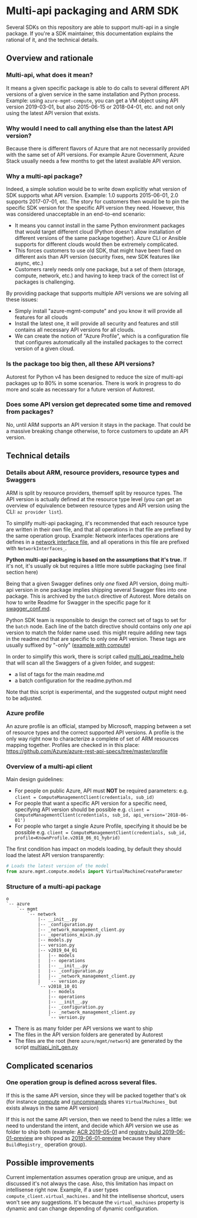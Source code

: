 # Multi-api packaging and ARM SDK

Several SDKs on this repository are able to support multi-api in a single package. If you're a SDK maintainer, this documentation explains the rational of it, and the technical details.

## Overview and rationale

### Multi-api, what does it mean?

It means a given specific package is able to do calls to several different API versions of a given service in the same installation and Python process. Example: using `azure-mgmt-compute`, you can get a VM object using API version 2019-03-01, but also 2015-06-15 or 2018-04-01, etc. and not only using the latest API version that exists.

### Why would I need to call anything else than the latest API version?

Because there is different flavors of Azure that are not necessarily provided with the same set of API versions. For example Azure Government, Azure Stack usually needs a few months to get the latest available API version.

### Why a multi-api package?

Indeed, a simple solution would be to write down explicitly what version of SDK supports what API version. Example: 1.0 supports 2015-06-01, 2.0 supports 2017-07-01, etc. The story for customers then would be to pin the specific SDK version for the specific API version they need. However, this was considered unacceptable in an end-to-end scenario:
- It means you cannot install in the same Python environment packages that would target different cloud (Python doesn't allow installation of different versions of the same package together). Azure CLI or Ansible supports for different clouds would then be extremely complicated.
- This forces customers to use old SDK, that might have been fixed on different axis than API version (security fixes, new SDK features like async, etc.)
- Customers rarely needs only one package, but a set of them (storage, compute, network, etc.) and having to keep track of the correct list of packages is challenging.

By providing package that supports multiple API versions we are solving all these issues:
- Simply install "azure-mgmt-compute" and you know it will provide all features for all clouds
- Install the latest one, it will provide all security and features and still contains all necessary API versions for all clouds.
- We can create the notion of "Azure Profile", which is a configuration file that configures automatically all the installed packages to the correct version of a given cloud.

### Is the package too big then, all these API versions?

Autorest for Python v4 has been designed to reduce the size of multi-api packages up to 80% in some scenarios. There is work in progress to do more and scale as necessary for a future version of Autorest.

### Does some API version get deprecated some time and removed from packages?

No, until ARM supports an API version it stays in the package. That could be a massive breaking change otherwise, to force customers to update an API version.

## Technical details

### Details about ARM, resource providers, resource types and Swaggers

ARM is split by resource providers, themself split by resource types. The API version is actually defined at the resource type level (you can get an overview of equivalence between resource types and API version using the CLI: `az provider list`).

To simplify multi-api packaging, it's recommended that each resource type are written in their own file, and that all operations in that file are prefixed by the same operation group.
Example:
Network interfaces operations are defines in a [network interface file](https://github.com/Azure/azure-rest-api-specs/blob/2a65faa9ddbf9970708ba507eeb8071a2d310b57/specification/network/resource-manager/Microsoft.Network/stable/2019-04-01/networkInterface.json), and all operations in this file are prefixed with `NetworkInterfaces_`.

**Python multi-api packaging is based on the assumptions that it's true.** If it's not, it's usually ok but requires a little more subtle packaging (see final section here)

Being that a given Swagger defines only *one* fixed API version, doing multi-api version in one package implies shipping several Swagger files into one package. This is archived by the `batch` directive of Autorest. More details on how to write Readme for Swagger in the specific page for it [swagger_conf.md](https://github.com/Azure/azure-sdk-for-python/blob/main/doc/dev/mgmt/swagger_conf.md).

Python SDK team is responsible to design the correct set of tags to set for the `batch` node. Each line of the batch directive should contains only *one* api version to match the folder name used. this might require adding new tags in the readme.md that are specific to only one API version. These tags are usually suffixed by "-only" ([example with compute](https://github.com/Azure/azure-rest-api-specs/tree/master/specification/compute/resource-manager#tag-package-2019-03-01-only))

 In order to simplify this work, there is script called [multi_api_readme_help](https://github.com/Azure/azure-sdk-for-python/blob/main/scripts/multi_api_readme_help.py) that will scan all the Swaggers of a given folder, and suggest:
- a list of tags for the main readme.md
- a batch configuration for the readme.python.md

Note that this script is experimental, and the suggested output might need to be adjusted.

### Azure profile

An azure profile is an official, stamped by Microsoft, mapping between a set of resource types and the correct supported API versions. A profile is the only way right now to characterize a complete of set of ARM resources mapping together. Profiles are checked in in this place: https://github.com/Azure/azure-rest-api-specs/tree/master/profile

### Overview of a multi-api client

Main design guidelines:
- For people on public Azure, API must **NOT** be required parameters:
  e.g. `client = ComputeManagementClient(credentials, sub_id)`
- For people that want a specific API version for a specific need, specifying API version should be possible
  e.g. `client = ComputeManagementClient(credentials, sub_id, api_version='2018-06-01')`
- For people who target a single Azure Profile, specifying it should be be possible
  e.g. `client = ComputeManagementClient(credentials, sub_id, profile=KnownProfile.v2018_06_01_hybrid)`

The first condition has impact on models loading, by default they should load the latest API version transparently:
```python
# Loads the latest version of the model
from azure.mgmt.compute.models import VirtualMachineCreateParameter
```

### Structure of a multi-api package

```
o
`-- azure
    `-- mgmt
        `-- network
            |-- __init__.py
            |-- _configuration.py
            |-- _network_management_client.py
            |-- _operations_mixin.py
            |-- models.py
            |-- version.py
            |-- v2019_04_01
            |   |-- models
            |   |-- operations
            |   |-- __init__.py
            |   |-- _configuration.py
            |   |-- _network_management_client.py
            |   `-- version.py
            `-- v2018_10_01
                |-- models
                |-- operations
                |-- __init__.py
                |-- _configuration.py
                |-- _network_management_client.py
                `-- version.py
```

- There is as many folder per API versions we want to ship
- The files in the API version folders are generated by Autorest
- The files are the root (here `azure/mgmt/network`) are generated by the script [multiapi_init_gen.py](https://github.com/Azure/azure-sdk-for-python/blob/main/scripts/multiapi_init_gen.py)

## Complicated scenarios

### One operation group is defined across several files.

If this is the same API version, since they will be packed together that's ok (for instance [compute](https://github.com/Azure/azure-rest-api-specs/blob/master/specification/compute/resource-manager/Microsoft.Compute/stable/2019-03-01/compute.json) and [runcommands](https://github.com/Azure/azure-rest-api-specs/blob/master/specification/compute/resource-manager/Microsoft.Compute/stable/2019-03-01/runCommands.json) shares `VirtualMachines_` but exists always in the same API version)

If this is not the same API version, then we need to bend the rules a little: we need to understand the intent, and decide which API version we use as folder to ship both (example: [ACR 2019-05-01](https://github.com/Azure/azure-rest-api-specs/blob/master/specification/containerregistry/resource-manager/Microsoft.ContainerRegistry/stable/2019-05-01/containerregistry.json) and [registry build 2019-06-01-preview](https://github.com/Azure/azure-rest-api-specs/tree/master/specification/containerregistry/resource-manager/Microsoft.ContainerRegistry/preview/2019-06-01-preview) are shipped as [2019-06-01-preview](https://github.com/Azure/azure-sdk-for-python/tree/main/sdk/containerregistry/azure-mgmt-containerregistry/azure/mgmt/containerregistry/v2019_06_01_preview) because they share `BuildRegistry_` operation group).

## Possible improvements

Current implementation assumes operation group are unique, and as discussed it's not always the case. Also, this limitation has impact on intellisense right now. Example, if a user types `compute_client.virtual_machines.` and hit the intellisense shortcut, users won't see any suggestions. It's because the `virtual_machines` property is dynamic and can change depending of dynamic configuration.
